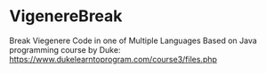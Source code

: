 # VigenereBreak
Break Viegenere Code in one of Multiple Languages
Based on Java programming course by Duke:
https://www.dukelearntoprogram.com/course3/files.php
